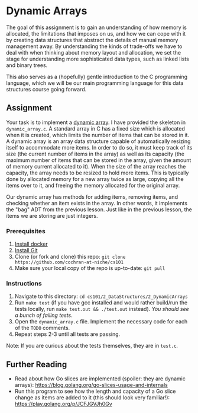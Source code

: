 # Dynamic Arrays

The goal of this assignment is to gain an understanding of how memory is
allocated, the limitations that imposes on us, and how we can cope with it by
creating data structures that abstract the details of manual memory management
away. By understanding the kinds of trade-offs we have to deal with when
thinking about memory layout and allocation, we set the stage for understanding
more sophisticated data types, such as linked lists and binary trees.

This also serves as a (hopefully) gentle introduction to the C programming
language, which we will be our main programming language for this data
structures course going forward.

## Assignment

Your task is to implement a [dynamic
array](https://en.wikipedia.org/wiki/Dynamic_array). I have provided the
skeleton in `dynamic_array.c`. A standard array in C has a fixed size which is
allocated when it is created, which limits the number of items that can be
stored in it. A dynamic array is an array data structure capable of
automatically resizing itself to accommodate more items. In order to do so, it
must keep track of its size (the current number of items in the array) as well
as its capacity (the maximum number of items that can be stored in the array,
given the amount of memory current allocated to it). When the size of the array
reaches the capacity, the array needs to be resized to hold more items. This is
typically done by allocated memory for a new array twice as large, copying all
the items over to it, and freeing the memory allocated for the original array.

Our dynamic array has methods for adding items, removing items, and
checking whether an item exists in the array. In other words, it implements the
"bag" ADT from the previous lesson. Just like in the previous lesson, the items
we are storing are just integers.

### Prerequisites

1. [Install docker](https://docs.docker.com/install/)
2. [Install Git](https://git-scm.com/book/en/v2/Getting-Started-Installing-Git)
3. Clone (or fork and clone) this repo: `git clone https://github.com/cochran-at-niche/cs101`
4. Make sure your local copy of the repo is up-to-date: `git pull`

### Instructions

1. Navigate to this directory: `cd cs101/2_DataStructures/2_DynamicArrays`
2. Run `make test` (if you have gcc installed and would rather build/run the
   tests locally, run `make test.out && ./test.out` instead). *You should see a
   bunch of failing tests*.
3. Open the `dynamic_array.c` file. Implement the necessary code for each of the
   `TODO` comments.
4. Repeat steps 2-3 until all tests are passing.

Note: If you are curious about the tests themselves, they are in `test.c`.

## Further Reading

* Read about how Go slices are implemented (spoiler: they are dynamic arrays):
  https://blog.golang.org/go-slices-usage-and-internals
* Run this program to see how the length and capacity of a Go slice change as
  items are added to it (this should look very familiar!):
  https://play.golang.org/p/JCFJGVJh0Gv
